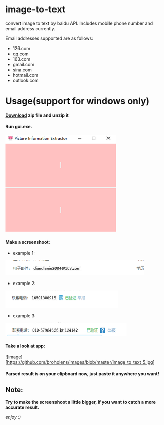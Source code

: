 # image-to-text
convert image to text by baidu API.  Includes mobile phone number and email address currently.

Email addresses supported are as follows:
- 126.com
- qq.com
- 163.com
- gmail.com
- sina.com
- hotmail.com
- outlook.com


# Usage(support for windows only)

#### [Download](https://github.com/broholens/image-to-text/blob/master/extractor.zip) zip file and unzip it

#### Run gui.exe.
![image](https://github.com/broholens/images/blob/master/image_to_text_4.jpg)

#### Make a screenshoot:

- example 1:

![image](https://github.com/broholens/images/blob/master/image_to_text_1.jpg)

- example 2:

![image](https://github.com/broholens/images/blob/master/image_to_text_2.jpg)

- example 3:

![image](https://github.com/broholens/images/blob/master/image_to_text_3.jpg)

#### Take a look at app:
![image][https://github.com/broholens/images/blob/master/image_to_text_5.jpg]

#### Parsed result is on your clipboard now, just paste it anywhere you want!

## Note:
**Try to make the screenshoot a little bigger, if you want to catch a more accurate result.**

*enjoy :)*
